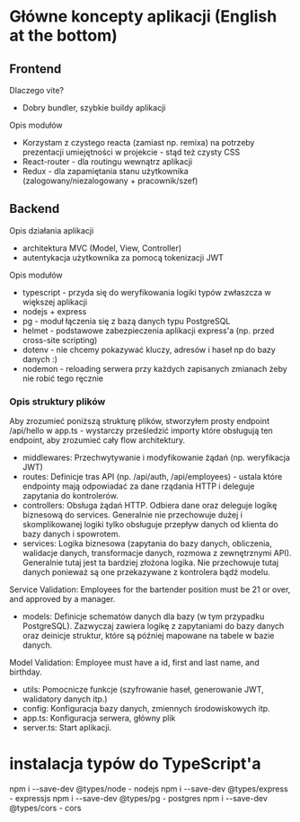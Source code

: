 # Główne koncepty aplikacji (English at the bottom)

## Frontend

Dlaczego vite?

- Dobry bundler, szybkie buildy aplikacji

Opis modułów

- Korzystam z czystego reacta (zamiast np. remixa) na potrzeby prezentacji umiejętności w projekcie - stąd też czysty CSS
- React-router - dla routingu wewnątrz aplikacji
- Redux - dla zapamiętania stanu użytkownika (zalogowany/niezalogowany + pracownik/szef)

## Backend

Opis działania aplikacji

- architektura MVC (Model, View, Controller)
- autentykacja użytkownika za pomocą tokenizacji JWT

Opis modułów

- typescript - przyda się do weryfikowania logiki typów zwłaszcza w większej aplikacji
- nodejs + express
- pg - moduł łączenia się z bazą danych typu PostgreSQL
- helmet - podstawowe zabezpieczenia aplikacji express'a (np. przed cross-site scripting)
- dotenv - nie chcemy pokazywać kluczy, adresów i haseł np do bazy danych :)
- nodemon - reloading serwera przy każdych zapisanych zmianach żeby nie robić tego ręcznie

### Opis struktury plików

Aby zrozumieć poniższą strukturę plików, stworzyłem prosty endpoint /api/hello w app.ts - wystarczy prześledzić importy które obsługują ten endpoint, aby zrozumieć cały flow architektury.

- middlewares: Przechwytywanie i modyfikowanie żądań (np. weryfikacja JWT)
- routes: Definicje tras API (np. /api/auth, /api/employees) - ustala które endpointy mają odpowiadać za dane rządania HTTP i deleguje zapytania do kontrolerów.
- controllers: Obsługa żądań HTTP. Odbiera dane oraz deleguje logikę biznesową do services. Generalnie nie przechowuje dużej i skomplikowanej logiki tylko obsługuje przepływ danych od klienta do bazy danych i spowrotem.
- services: Logika biznesowa (zapytania do bazy danych, obliczenia, walidacje danych, transformacje danych, rozmowa z zewnętrznymi API). Generalnie tutaj jest ta bardziej złożona logika. Nie przechowuje tutaj danych ponieważ są one przekazywane z kontrolera bądź modelu.

Service Validation: Employees for the bartender position must be 21 or over, and approved by a manager.

- models: Definicje schematów danych dla bazy (w tym przypadku PostgreSQL). Zazwyczaj zawiera logikę z zapytaniami do bazy danych oraz deinicje struktur, które są później mapowane na tabele w bazie danych.

Model Validation: Employee must have a id, first and last name, and birthday.

- utils: Pomocnicze funkcje (szyfrowanie haseł, generowanie JWT, walidatory danych itp.)
- config: Konfiguracja bazy danych, zmiennych środowiskowych itp.
- app.ts: Konfiguracja serwera, główny plik
- server.ts: Start aplikacji.

# instalacja typów do TypeScript'a

npm i --save-dev @types/node - nodejs
npm i --save-dev @types/express - expressjs
npm i --save-dev @types/pg - postgres
npm i --save-dev @types/cors - cors
